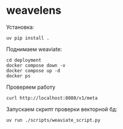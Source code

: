 # weavelens

Установка:
```
uv pip install .
```

Поднимаем weaviate:
```
cd deployment
docker compose down -v
docker compose up -d
docker ps
```

Проверяем работу
```
curl http://localhost:8080/v1/meta
```

Запускаем скрипт проверки векторной бд:

```
uv run ./scripts/weaviate_script.py
```
